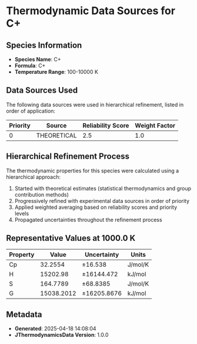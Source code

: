 # Thermodynamic Data Sources for C+

## Species Information
- **Species Name**: C+
- **Formula**: C+
- **Temperature Range**: 100-10000 K

## Data Sources Used
The following data sources were used in hierarchical refinement, listed in order of application:

| Priority | Source | Reliability Score | Weight Factor |
|----------|--------|-------------------|---------------|
| 0 | THEORETICAL | 2.5 | 1.0 |

## Hierarchical Refinement Process
The thermodynamic properties for this species were calculated using a hierarchical approach:

1. Started with theoretical estimates (statistical thermodynamics and group contribution methods)
2. Progressively refined with experimental data sources in order of priority
3. Applied weighted averaging based on reliability scores and priority levels
4. Propagated uncertainties throughout the refinement process

## Representative Values at 1000.0 K
| Property | Value | Uncertainty | Units |
|----------|-------|-------------|-------|
| Cp | 32.2554 | ±16.538 | J/mol/K |
| H | 15202.98 | ±16144.472 | kJ/mol |
| S | 164.7789 | ±68.8385 | J/mol/K |
| G | 15038.2012 | ±16205.8676 | kJ/mol |

## Metadata
- **Generated**: 2025-04-18 14:08:04
- **JThermodynamicsData Version**: 1.0.0
